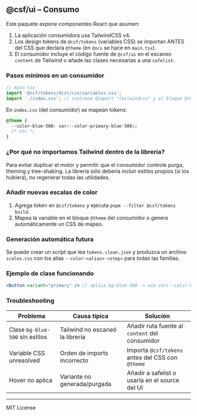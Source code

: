 ## @csf/ui – Consumo

Este paquete expone componentes React que asumen:

1. La aplicación consumidora usa TailwindCSS v4.
2. Los design tokens de `@csf/tokens` (variables CSS) se importan ANTES del CSS que declara `@theme` (en `docs` se hace en `main.tsx`).
3. El consumidor incluye el código fuente de `@csf/ui` en el escaneo `content` de Tailwind o añade las clases necesarias a una `safelist`.

### Pasos mínimos en un consumidor

```ts
// main.tsx
import '@csf/tokens/dist/css/variables.css';
import './index.css'; // contiene @import "tailwindcss" y el bloque @theme que mapea tokens -> escala Tailwind
```

En `index.css` (del consumidor) se mapean tokens:

```css
@theme {
  --color-blue-500: var(--color-primary-blue-500);
  /* etc */
}
```

### ¿Por qué no importamos Tailwind dentro de la librería?

Para evitar duplicar el motor y permitir que el consumidor controle purga, theming y tree-shaking. La librería sólo debería incluir estilos propios (si los hubiera), no regenerar todas las utilidades.

### Añadir nuevas escalas de color

1. Agrega token en `@csf/tokens` y ejecuta `pnpm --filter @csf/tokens build`.
2. Mapea la variable en el bloque `@theme` del consumidor o genera automáticamente un CSS de mapeo.

### Generación automática futura

Se puede crear un script que lea `tokens.clean.json` y produzca un archivo `scales.css` con los alias `--color-<alias>-<step>` para todas las familias.

### Ejemplo de clase funcionando

```jsx
<Button variant="primary" /> // aplica bg-blue-500 -> usa var(--color-blue-500) -> apunta a --color-primary-blue-500
```

### Troubleshooting

| Problema | Causa típica | Solución |
|----------|--------------|----------|
| Clase `bg-blue-500` sin estilos | Tailwind no escaneó la librería | Añadir ruta fuente al `content` del consumidor |
| Variable CSS unresolved | Orden de imports incorrecto | Importa `@csf/tokens` antes del CSS con `@theme` |
| Hover no aplica | Variante no generada/purgada | Añadir a safelist o usarla en el source del UI |

---
MIT License